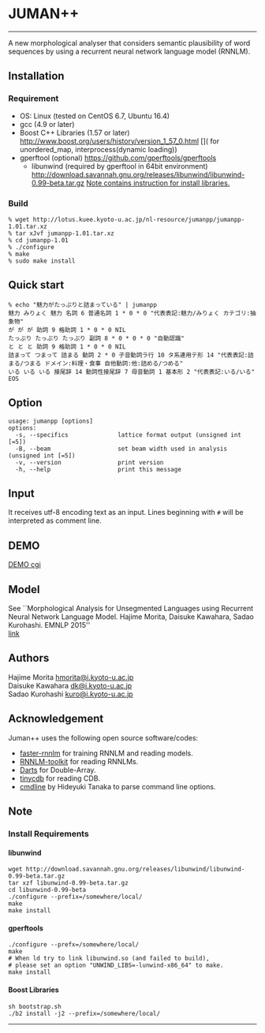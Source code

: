 # JUMAN++
-----
A new morphological analyser that considers semantic plausibility of 
word sequences by using a recurrent neural network language model (RNNLM).

## Installation
### Requirement
- OS: Linux (tested on CentOS 6.7, Ubuntu 16.4) 
- gcc (4.9 or later)
- Boost C++ Libraries (1.57 or later)  
 http://www.boost.org/users/history/version_1_57_0.html
[]( for unordered_map, interprocess(dynamic loading))
- gperftool (optional)
 https://github.com/gperftools/gperftools
    * libunwind (required by gperftool in 64bit environment) 
    http://download.savannah.gnu.org/releases/libunwind/libunwind-0.99-beta.tar.gz
[Note contains instruction for install libraries.](#markdown-header-note)

### Build
```
% wget http://lotus.kuee.kyoto-u.ac.jp/nl-resource/jumanpp/jumanpp-1.01.tar.xz
% tar xJvf jumanpp-1.01.tar.xz
% cd jumanpp-1.01
% ./configure 
% make
% sudo make install
```
## Quick start
```
% echo "魅力がたっぷりと詰まっている" | jumanpp
魅力 みりょく 魅力 名詞 6 普通名詞 1 * 0 * 0 "代表表記:魅力/みりょく カテゴリ:抽象物"
が が が 助詞 9 格助詞 1 * 0 * 0 NIL
たっぷり たっぷり たっぷり 副詞 8 * 0 * 0 * 0 "自動認識"
と と と 助詞 9 格助詞 1 * 0 * 0 NIL
詰まって つまって 詰まる 動詞 2 * 0 子音動詞ラ行 10 タ系連用テ形 14 "代表表記:詰まる/つまる ドメイン:料理・食事 自他動詞:他:詰める/つめる"
いる いる いる 接尾辞 14 動詞性接尾辞 7 母音動詞 1 基本形 2 "代表表記:いる/いる"
EOS
```

## Option
```
usage: jumanpp [options] 
options:
  -s, --specifics              lattice format output (unsigned int [=5])
  -B, --beam                   set beam width used in analysis (unsigned int [=5])
  -v, --version                print version
  -h, --help                   print this message
```

## Input
It receives utf-8 encoding text as an input.
Lines beginning with `#` will be interpreted as comment line.

## DEMO
[DEMO cgi](http://tulip.kuee.kyoto-u.ac.jp/demo/jumanpp_lattice?text=%E5%A4%96%E5%9B%BD%E4%BA%BA%E5%8F%82%E6%94%BF%E6%A8%A9%E3%81%AB%E5%AF%BE%E3%81%99%E3%82%8B%E8%80%83%E3%81%88%E6%96%B9%E3%81%AE%E9%81%95%E3%81%84)

## Model
See ``Morphological Analysis for Unsegmented Languages using Recurrent Neural Network Language Model. Hajime Morita, Daisuke Kawahara, Sadao Kurohashi. EMNLP 2015''  
[link](http://aclweb.org/anthology/D/D15/D15-1276.pdf)

## Authors
Hajime Morita <hmorita@i.kyoto-u.ac.jp>  
Daisuke Kawahara <dk@i.kyoto-u.ac.jp>  
Sadao Kurohashi <kuro@i.kyoto-u.ac.jp>

## Acknowledgement
Juman++ uses the following open source software/codes:
- [faster-rnnlm](https://github.com/yandex/faster-rnnlm) for training RNNLM and reading models.
- [RNNLM-toolkit](http://rnnlm.org/) for reading RNNLMs.
- [Darts](http://chasen.org/~taku/software/darts/) for Double-Array.
- [tinycdb](http://www.corpit.ru/mjt/tinycdb.html) for reading CDB.
- [cmdline](https://github.com/tanakh/cmdline) by Hideyuki Tanaka to parse command line options.

## Note 

### Install Requirements
#### libunwind
```
wget http://download.savannah.gnu.org/releases/libunwind/libunwind-0.99-beta.tar.gz
tar xzf libunwind-0.99-beta.tar.gz
cd libunwind-0.99-beta
./configure --prefix=/somewhere/local/
make 
make install
```
#### gperftools
```
./configure --prefx=/somewhere/local/
make
# When ld try to link libunwind.so (and failed to build), 
# please set an option "UNWIND_LIBS=-lunwind-x86_64" to make.
make install
```
#### Boost Libraries 
```
sh bootstrap.sh
./b2 install -j2 --prefix=/somewhere/local/
```
----
